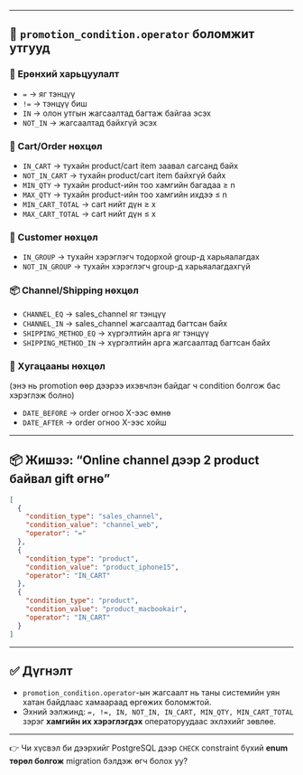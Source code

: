 
---

## 📌 `promotion_condition.operator` боломжит утгууд

### 🎯 Ерөнхий харьцуулалт

* `=` → яг тэнцүү
* `!=` → тэнцүү биш
* `IN` → олон утгын жагсаалтад багтаж байгаа эсэх
* `NOT_IN` → жагсаалтад байхгүй эсэх

### 🛒 Cart/Order нөхцөл

* `IN_CART` → тухайн product/cart item заавал сагсанд байх
* `NOT_IN_CART` → тухайн product/cart item байхгүй байх
* `MIN_QTY` → тухайн product-ийн тоо хамгийн багадаа ≥ n
* `MAX_QTY` → тухайн product-ийн тоо хамгийн ихдээ ≤ n
* `MIN_CART_TOTAL` → cart нийт дүн ≥ x
* `MAX_CART_TOTAL` → cart нийт дүн ≤ x

### 👥 Customer нөхцөл

* `IN_GROUP` → тухайн хэрэглэгч тодорхой group-д харьяалагдах
* `NOT_IN_GROUP` → тухайн хэрэглэгч group-д харьяалагдахгүй

### 📦 Channel/Shipping нөхцөл

* `CHANNEL_EQ` → sales\_channel яг тэнцүү
* `CHANNEL_IN` → sales\_channel жагсаалтад багтсан байх
* `SHIPPING_METHOD_EQ` → хүргэлтийн арга яг тэнцүү
* `SHIPPING_METHOD_IN` → хүргэлтийн арга жагсаалтад багтсан байх

### 📅 Хугацааны нөхцөл

(энэ нь promotion өөр дээрээ ихэвчлэн байдаг ч condition болгож бас хэрэглэж болно)

* `DATE_BEFORE` → order огноо X-ээс өмнө
* `DATE_AFTER` → order огноо X-ээс хойш

---

## 📦 Жишээ: “Online channel дээр 2 product байвал gift өгнө”

```json
[
  {
    "condition_type": "sales_channel",
    "condition_value": "channel_web",
    "operator": "="
  },
  {
    "condition_type": "product",
    "condition_value": "product_iphone15",
    "operator": "IN_CART"
  },
  {
    "condition_type": "product",
    "condition_value": "product_macbookair",
    "operator": "IN_CART"
  }
]
```

---

## ✅ Дүгнэлт

* `promotion_condition.operator`-ын жагсаалт нь таны системийн уян хатан байдлаас хамаараад өргөжих боломжтой.
* Эхний ээлжинд: `=, !=, IN, NOT_IN, IN_CART, MIN_QTY, MIN_CART_TOTAL` зэрэг **хамгийн их хэрэглэгдэх** операторуудаас эхлэхийг зөвлөе.

---

👉 Чи хүсвэл би дээрхийг PostgreSQL дээр `CHECK` constraint бүхий **enum төрөл болгож** migration бэлдэж өгч болох уу?
